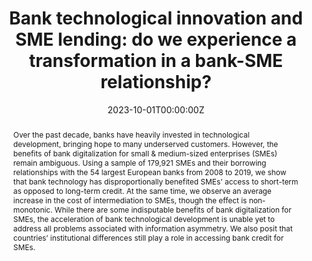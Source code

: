 ---
title: "Bank technological innovation and SME lending: do we experience a transformation in a bank-SME relationship?"
authors:
- Aneta Hryckiewicz
- Julia Korosteleva
- Lukasz Kozlowski
- Malwina Rzepka
- Ruomeng Wang
#author_notes:
#- "Equal contribution"
#- "Equal contribution"
date: "2023-10-01T00:00:00Z"
doi: "http://dx.doi.org/10.2139/ssrn.4390485"

# Schedule page publish date (NOT publication's date).
publishDate: "2017-01-01T00:00:00Z"

# Publication type.
# Accepts a single type but formatted as a YAML list (for Hugo requirements).
# Enter a publication type from the CSL standard.
publication_types: ["working paper"]

# Publication name and optional abbreviated publication name.
#publication: "*Journal of Source Themes, 1*(1)"
#publication_short: ""

abstract: Over the past decade, banks have heavily invested in technological development, bringing hope to many underserved customers. However, the benefits of bank digitalization for small & medium-sized enterprises (SMEs) remain ambiguous. Using a sample of 179,921 SMEs and their borrowing relationships with the 54 largest European banks from 2008 to 2019, we show that bank technology has disproportionally benefited SMEs' access to short-term as opposed to long-term credit. At the same time, we observe an average increase in the cost of intermediation to SMEs, though the effect is non-monotonic. While there are some indisputable benefits of bank digitalization for SMEs, the acceleration of bank technological development is unable yet to address all problems associated with information asymmetry. We also posit that countries’ institutional differences still play a role in accessing bank credit for SMEs.

# Summary. An optional shortened abstract.
summary: Banks' investment in technological development has benefited underserved customers, but its benefits for small and medium-sized enterprises (SMEs) remain ambiguous. A study of 179,921 SMEs found that bank technology mainly benefits short-term credit access, while increasing intermediation costs. The study suggests that information asymmetry and institutional differences still impact SMEs' access to bank credit.

tags:
- SME
- Banking

featured: true

# links:
# - name: ""
#   url: ""
url_pdf: https://papers.ssrn.com/sol3/papers.cfm?abstract_id=4390485
#url_code: 'https://github.com/HugoBlox/hugo-blox-builder'
url_dataset: ''
url_poster: ''
url_project: ''
url_slides: ''
url_source: ''
url_video: ''

# Featured image
# To use, add an image named `featured.jpg/png` to your page's folder. 
image:
  caption: 'Image credit: [**Unsplash**](https://unsplash.com/photos/jdD8gXaTZsc)'
  focal_point: ""
  preview_only: false

# Associated Projects (optional).
#   Associate this publication with one or more of your projects.
#   Simply enter your project's folder or file name without extension.
#   E.g. `internal-project` references `content/project/internal-project/index.md`.
#   Otherwise, set `projects: []`.
projects: []

# Slides (optional).
#   Associate this publication with Markdown slides.
#   Simply enter your slide deck's filename without extension.
#   E.g. `slides: "example"` references `content/slides/example/index.md`.
#   Otherwise, set `slides: ""`.
#slides: example


#{{% callout note %}}
#Click the *Cite* button above to demo the #feature to enable visitors to import #publication metadata into their reference #management software.
#{{% /callout %}}

#{{% callout note %}}
#Create your slides in Markdown - click the #*Slides* button to check out the example.
#{{% /callout %}}

#Add the publication's **full text** or #**supplementary notes** here. You can use #rich formatting such as including [code, #math, and images](https://docs.hugoblox.com/#content/writing-markdown-latex/).
---